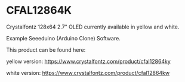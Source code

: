 # CFAL12864K
Crystalfontz 128x64 2.7" OLED currently available in yellow and white.

Example Seeeduino (Arduino Clone) Software.

This product can be found here:

yellow version: https://www.crystalfontz.com/product/cfal12864ky

white version: https://www.crystalfontz.com/product/cfal12864kw
